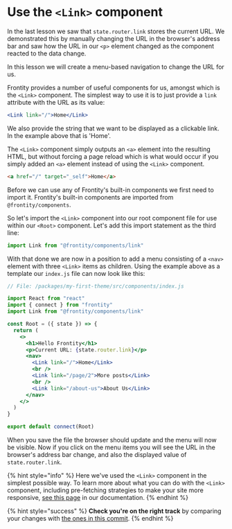 # Use the `<Link>` component

In the last lesson we saw that `state.router.link` stores the current URL. We demonstrated this by manually changing the URL in the browser's address bar and saw how the URL in our `<p>` element changed as the component reacted to the data change.

In this lesson we will create a menu-based navigation to change the URL for us.

Frontity provides a number of useful components for us, amongst which is the `<Link>` component. The simplest way to use it is to just provide a `link` attribute with the URL as its value:

```jsx
<Link link="/">Home</Link>
```

We also provide the string that we want to be displayed as a clickable link. In the example above that is 'Home'.

The `<Link>` component simply outputs an `<a>` element into the resulting HTML, but without forcing a page reload which is what would occur if you simply added an `<a>` element instead of using the `<Link>` component.

```html
<a href="/" target="_self">Home</a>
```

Before we can use any of Frontity's built-in components we first need to import it. Frontity's built-in components are imported from `@frontity/components`.

So let's import the `<Link>` component into our root component file for use within our `<Root>` component. Let's add this import statement as the third line:

```jsx
import Link from "@frontity/components/link"
```

With that done we are now in a position to add a menu consisting of a `<nav>` element with three `<Link>` items as children. Using the example above as a template our `index.js` file can now look like this:

```jsx
// File: /packages/my-first-theme/src/components/index.js

import React from "react"
import { connect } from "frontity"
import Link from "@frontity/components/link"

const Root = ({ state }) => {
  return (
    <>
      <h1>Hello Frontity</h1>
      <p>Current URL: {state.router.link}</p>
      <nav>
        <Link link="/">Home</Link>
        <br />
        <Link link="/page/2">More posts</Link>
        <br />
        <Link link="/about-us">About Us</Link>
      </nav>
    </>
  )
}

export default connect(Root)
```

When you save the file the browser should update and the menu will now be visible. Now if you click on the menu items you will see the URL in the browser's address bar change, and also the displayed value of `state.router.link`.

{% hint style="info" %}
Here we've used the `<Link>` component in the simplest possible way. To learn more about what you can do with the `<Link>` component, including pre-fetching strategies to make your site more responsive, [see this page](https://docs.frontity.org/api-reference-1/frontity-components#link) in our documentation.
{% endhint %}

{% hint style="success" %}
**Check you're on the right track** by comparing your changes with [the ones in this commit](https://github.com/frontity-demos/tutorial-hello-frontity/commit/b39ec137650bc32b9b08d2dd2832599acc3841e3).
{% endhint %}
